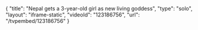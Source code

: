 {
    "title": "Nepal gets a 3-year-old girl as new living goddess",
    "type": "solo",
    "layout": "iframe-static",
    "videoId": "123186756",
    "url": "\/tvpembed\/123186756"
}